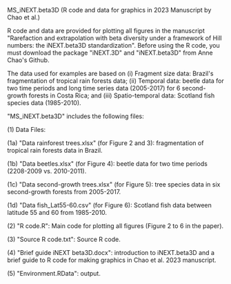MS_iNEXT.beta3D (R code and data for graphics in 2023 Manuscript by Chao et al.)

R code and data are provided for plotting all figures in the manuscript "Rarefaction and extrapolation with beta diversity under a framework of Hill numbers: the iNEXT.beta3D standardization". Before using the R code, you must download the package "iNEXT.3D" and "iNEXT.beta3D" from Anne Chao's Github. 

The data used for examples are based on (i) Fragment size data: Brazil's fragmentation of tropical rain forests data; (ii) Temporal data: beetle data for two time periods and long time series data (2005-2017) for 6 second-growth forests in Costa Rica; and (iii) Spatio-temporal data: Scotland fish species data (1985-2010).  

"MS_iNEXT.beta3D" includes the following files:

(1) Data Files: 

  (1a) "Data rainforest trees.xlsx" (for Figure 2 and 3): fragmentation of tropical rain forests data in Brazil.
  
  (1b) "Data beetles.xlsx" (for Figure 4): beetle data for two time periods (2208-2009 vs. 2010-2011).
  
  (1c) "Data second-growth trees.xlsx" (for Figure 5): tree species data in six second-growth forests from 2005-2017.
  
  (1d) "Data fish_Lat55-60.csv" (for Figure 6): Scotland fish data between latitude 55 and 60 from 1985-2010.

(2) "R code.R": Main code for plotting all figures (Figure 2 to 6 in the paper).

(3) "Source R code.txt": Source R code. 

(4) "Brief guide iNEXT beta3D.docx": introduction to iNEXT.beta3D and a brief guide to R code for making graphics in Chao et al. 2023 manuscript.

(5) "Environment.RData": output.
